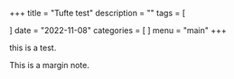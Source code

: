 +++
title = "Tufte test"
description = ""
tags = [

]
date = "2022-11-08"
categories = [
]
menu = "main"
+++


this is a test. <p class = "marginnote">This is a margin note.</p>



